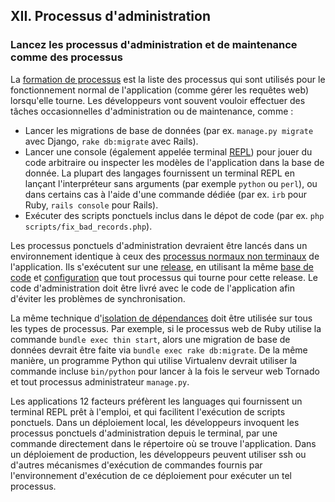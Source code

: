 ## XII. Processus d'administration
### Lancez les processus d'administration et de maintenance comme des processus

La [formation de processus](./concurrency) est la liste des processus qui sont utilisés pour le fonctionnement normal de l'application (comme gérer les requêtes web) lorsqu'elle tourne. Les développeurs vont souvent vouloir effectuer des tâches occasionnelles d'administration ou de maintenance, comme :

* Lancer les migrations de base de données (par ex. `manage.py migrate` avec Django, `rake db:migrate` avec Rails).
* Lancer une console (également appelée terminal [REPL](http://en.wikipedia.org/wiki/Read-eval-print_loop)) pour jouer du code arbitraire ou inspecter les modèles de l'application dans la base de donnée. La plupart des langages fournissent un terminal REPL en lançant l'interpréteur sans arguments (par exemple `python` ou `perl`), ou dans certains cas à l'aide d'une commande dédiée (par ex. `irb` pour Ruby, `rails console` pour Rails).
* Exécuter des scripts ponctuels inclus dans le dépot de code (par ex. `php scripts/fix_bad_records.php`).

Les processus ponctuels d'administration devraient être lancés dans un environnement identique à ceux des [processus normaux non terminaux](./processes) de l'application. Ils s'exécutent sur une [release](./build-release-run), en utilisant la même [base de code](./codebase) et [configuration](./config) que tout processus qui tourne pour cette release. Le code d'administration doit être livré avec le code de l'application afin d'éviter les problèmes de synchronisation.

La même technique d'[isolation de dépendances](./dependencies) doit être utilisée sur tous les types de processus. Par exemple, si le processus web de Ruby utilise la commande `bundle exec thin start`, alors une migration de base de données devrait être faite via `bundle exec rake db:migrate`. De la même manière, un programme Python qui utilise Virtualenv devrait utiliser la commande incluse `bin/python` pour lancer à la fois le serveur web Tornado et tout processus administrateur `manage.py`.

Les applications 12 facteurs préfèrent les languages qui fournissent un terminal REPL prêt à l'emploi, et qui facilitent l'exécution de scripts ponctuels. Dans un déploiement local, les développeurs invoquent les processus ponctuels d'administration depuis le terminal, par une commande directement dans le répertoire où se trouve l'application. Dans un déploiement de production, les développeurs peuvent utiliser ssh ou d'autres mécanismes d'exécution de commandes fournis par l'environnement d'exécution de ce déploiement pour exécuter un tel processus.
